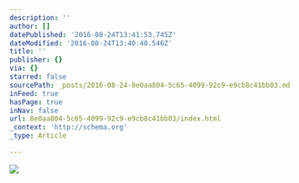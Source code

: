 ```yaml
---
description: ''
author: []
datePublished: '2016-08-24T13:41:53.745Z'
dateModified: '2016-08-24T13:40:40.546Z'
title: ''
publisher: {}
via: {}
starred: false
sourcePath: _posts/2016-08-24-8e0aa804-5c65-4099-92c9-e9cb8c41bb03.md
inFeed: true
hasPage: true
inNav: false
url: 8e0aa804-5c65-4099-92c9-e9cb8c41bb03/index.html
_context: 'http://schema.org'
_type: Article

---
```

![](https://the-grid-user-content.s3-us-west-2.amazonaws.com/5b0638ae-48a7-4368-ad21-64ff13326301.jpg)